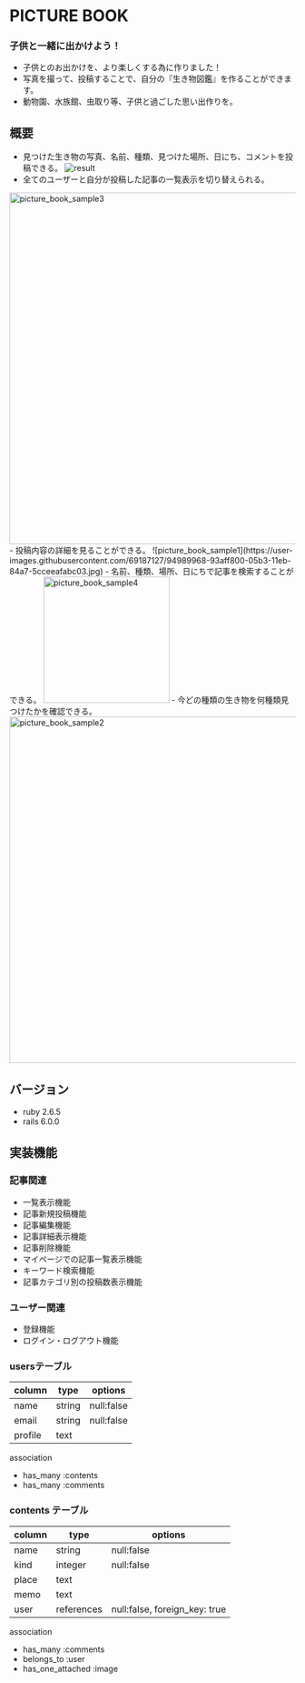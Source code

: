 
# PICTURE BOOK
### 子供と一緒に出かけよう！
 - 子供とのお出かけを、より楽しくする為に作りました！
 - 写真を撮って、投稿することで、自分の『生き物図鑑』を作ることができます。
 - 動物園、水族館、虫取り等、子供と過ごした思い出作りを。

## 概要
 - 見つけた生き物の写真、名前、種類、見つけた場所、日にち、コメントを投稿できる。
 ![result](https://user-images.githubusercontent.com/69187127/94989628-387d0600-05b1-11eb-9b42-9fec14b10e62.gif)
 - 全てのユーザーと自分が投稿した記事の一覧表示を切り替えられる。
<img width="618" alt="picture_book_sample3" src="https://user-images.githubusercontent.com/69187127/94989893-e0470380-05b2-11eb-8571-77c3b8a05a41.png">
 - 投稿内容の詳細を見ることができる。
 ![picture_book_sample1](https://user-images.githubusercontent.com/69187127/94989968-93aff800-05b3-11eb-84a7-5cceeafabc03.jpg)
 - 名前、種類、場所、日にちで記事を検索することができる。
 <img width="222" alt="picture_book_sample4" src="https://user-images.githubusercontent.com/69187127/94989916-13899280-05b3-11eb-94d9-b8ffe9b53329.png">
 - 今どの種類の生き物を何種類見つけたかを確認できる。
  <img width="609" alt="picture_book_sample2" src="https://user-images.githubusercontent.com/69187127/94989814-66af1580-05b2-11eb-98b0-8757a0860eb4.png">

## バージョン
 - ruby 2.6.5
 - rails 6.0.0

## 実装機能

### 記事関連
 - 一覧表示機能
 - 記事新規投稿機能
 - 記事編集機能
 - 記事詳細表示機能
 - 記事削除機能
 - マイページでの記事一覧表示機能
 - キーワード検索機能
 - 記事カテゴリ別の投稿数表示機能
  
### ユーザー関連
 - 登録機能
 - ログイン・ログアウト機能




### usersテーブル
 | column  | type   |  options   |
 |---------|--------|------------|
 |name     | string | null:false |
 |email    | string | null:false |
 |profile  | text   |            |
 

association
- has_many :contents
- has_many :comments


### contents テーブル
 |column | type       | options                       |
 |-------|------------|-------------------------------|
 |name   | string     |  null:false                   |
 |kind   | integer    |  null:false                   | 
 |place  | text       |                               |
 |memo   | text       |                               |
 |user   | references | null:false, foreign_key: true |

association 
- has_many :comments
- belongs_to :user
- has_one_attached :image


